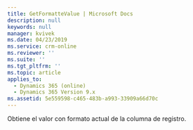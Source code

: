 ```yaml
---
title: GetFormatteValue | Microsoft Docs
description: null
keywords: null
manager: kvivek
ms.date: 04/23/2019
ms.service: crm-online
ms.reviewer: ''
ms.suite: ''
ms.tgt_pltfrm: ''
ms.topic: article
applies_to:
  - Dynamics 365 (online)
  - Dynamics 365 Version 9.x
ms.assetid: 5e559598-c465-483b-a993-33909a66d70c
---
```


Obtiene el valor con formato actual de la columna de registro.
